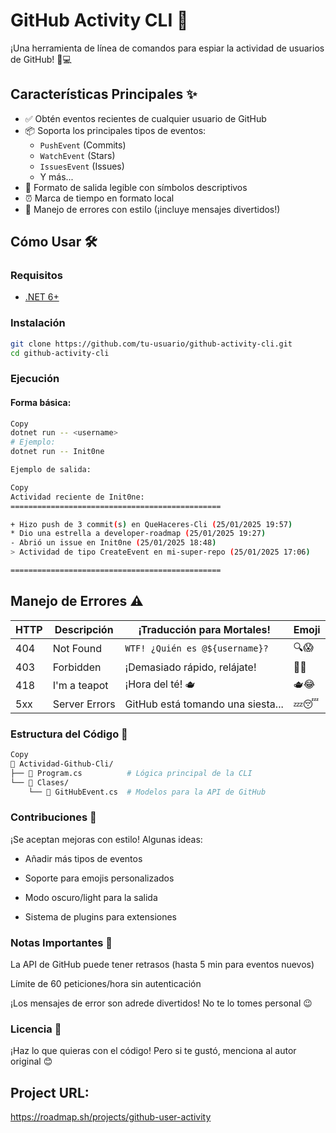 # GitHub Activity CLI 🚀

¡Una herramienta de línea de comandos para espiar la actividad de usuarios de GitHub! 👀💻

## Características Principales ✨
- ✅ Obtén eventos recientes de cualquier usuario de GitHub
- 📦 Soporta los principales tipos de eventos:
  - `PushEvent` (Commits)
  - `WatchEvent` (Stars)
  - `IssuesEvent` (Issues)
  - Y más...
- 🎨 Formato de salida legible con símbolos descriptivos
- ⏰ Marca de tiempo en formato local
- 🚨 Manejo de errores con estilo (¡incluye mensajes divertidos!)

## Cómo Usar 🛠️

### Requisitos
- [.NET 6+](https://dotnet.microsoft.com/download)

### Instalación
```bash
git clone https://github.com/tu-usuario/github-activity-cli.git
cd github-activity-cli
```

### Ejecución
#### Forma básica:

```bash
Copy
dotnet run -- <username>
# Ejemplo:
dotnet run -- Init0ne
```

```bash
Ejemplo de salida:

Copy
Actividad reciente de Init0ne:
===============================================

+ Hizo push de 3 commit(s) en QueHaceres-Cli (25/01/2025 19:57)
* Dio una estrella a developer-roadmap (25/01/2025 19:27)
- Abrió un issue en Init0ne (25/01/2025 18:48)
> Actividad de tipo CreateEvent en mi-super-repo (25/01/2025 17:06)

===============================================
```

## Manejo de Errores ⚠️

| HTTP  | Descripción               | ¡Traducción para Mortales!        | Emoji  |
|-------|---------------------------|------------------------------------|--------|
| 404   | Not Found                 | `WTF! ¿Quién es @${username}?`    | 🔍😱   |
| 403   | Forbidden                 | ¡Demasiado rápido, relájate!       | 🚀🐌   |
| 418   | I'm a teapot              | ¡Hora del té! 🫖                  | 🫖😂   |
| 5xx   | Server Errors             | GitHub está tomando una siesta...  | 💤😴   |

### Estructura del Código 🧩

```bash
Copy
📁 Actividad-Github-Cli/
├── 📄 Program.cs          # Lógica principal de la CLI
└── 📁 Clases/
    └── 📄 GitHubEvent.cs  # Modelos para la API de GitHub
```

### Contribuciones 🤝

¡Se aceptan mejoras con estilo! Algunas ideas:

- Añadir más tipos de eventos

- Soporte para emojis personalizados

- Modo oscuro/light para la salida

- Sistema de plugins para extensiones

### Notas Importantes 📌

La API de GitHub puede tener retrasos (hasta 5 min para eventos nuevos)

Límite de 60 peticiones/hora sin autenticación

¡Los mensajes de error son adrede divertidos! No te lo tomes personal 😉

### Licencia 📄
¡Haz lo que quieras con el código! Pero si te gustó, menciona al autor original 😊

## Project URL:

https://roadmap.sh/projects/github-user-activity